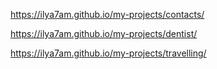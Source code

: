 https://ilya7am.github.io/my-projects/contacts/

https://ilya7am.github.io/my-projects/dentist/

https://ilya7am.github.io/my-projects/travelling/
